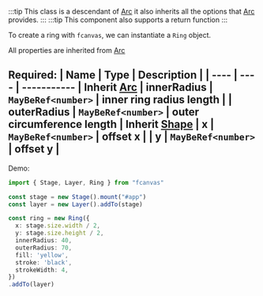 :::tip
This class is a descendant of [Arc](/shapes/Arc) it also inherits all the options that [Arc](/shapes/Arc) provides.
:::
:::tip
This component also supports a return function
:::

To create a ring with `fcanvas`, we can instantiate a `Ring` object.

All properties are inherited from [Arc](/shapes/Arc)

Required:
| Name | Type | Description |
| ---- | ---- | ----------- |
**Inherit [Arc](/shapes/Arc)**
| innerRadius | `MayBeRef<number>` | inner ring radius length |
| outerRadius | `MayBeRef<number>` | outer circumference length |
**Inherit [Shape](/shape)**
| x | `MayBeRef<number>` | offset x |
| y | `MayBeRef<number>` | offset y |
---------------------------------------------------------------

Demo:
```ts
import { Stage, Layer, Ring } from "fcanvas"

const stage = new Stage().mount("#app")
const layer = new Layer().addTo(stage)

const ring = new Ring({
  x: stage.size.width / 2,
  y: stage.size.height / 2,
  innerRadius: 40,
  outerRadius: 70,
  fill: 'yellow',
  stroke: 'black',
  strokeWidth: 4,
})
.addTo(layer)
```
<Preview />

